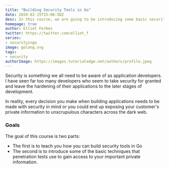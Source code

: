 ```yaml
---
title: "Building Security Tools in Go"
date: 2020-02-15T15:06:58Z
desc: In this course, we are going to be introducing some basic security concepts and how you can build some very cool security tools using Go!
homepage: true
author: Elliot Forbes
twitter: https://twitter.com/elliot_f
series: 
- securityingo
image: golang.svg
tags:
- security
authorImage: https://images.tutorialedge.net/authors/profile.jpeg
---
```


Security is something we all need to be aware of as application developers. I have seen far too many developers who seem to take security for granted and leave the hardening of their applications to the later stages of development. 

In reality, every decision you make when building applications needs to be made with security in mind or you could end up exposing your customer's private information to unscrupulous characters across the dark web.

### Goals

The goal of this course is two parts:

* The first is to teach you how you can build security tools in Go
* The second is to introduce some of the basic techniques that penetration tests use to gain access to your important private information.
